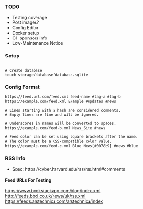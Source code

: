 ### TODO

- Testing coverage
- Post images?
- Config Editor
- Docker setup
- GH sponsors info
- Low-Maintenance Notice

### Setup

```shell

# Create database
touch storage/database/database.sqlite

```

### Config Format

```txt
https://feed.url.com/feed.xml feed-name #tag-a #tag-b
https://example.com/feed.xml Example #updates #news

# Lines starting with a hash are considered comments.
# Empty lines are fine and will be ignored.

# Underscores in names will be converted to spaces.
https://example.com/feed-b.xml News_Site #news

# Feed color can be set using square brackets after the name.
# The color must be a CSS-compatible color value.
https://example.com/feed-c.xml Blue_News[#0078b9] #news #blue
```

### RSS Info

- Spec: https://cyber.harvard.edu/rss/rss.html#comments

#### Feed URLs For Testing

https://www.bookstackapp.com/blog/index.xml
http://feeds.bbci.co.uk/news/uk/rss.xml
https://feeds.arstechnica.com/arstechnica/index
